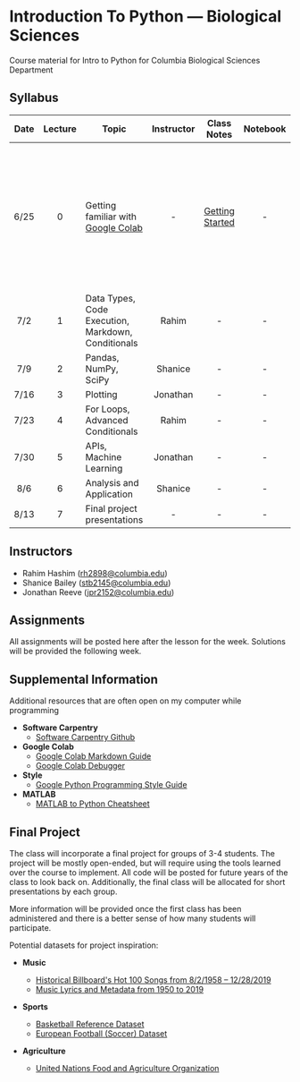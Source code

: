 # Introduction To Python — Biological Sciences
Course material for Intro to Python for Columbia Biological Sciences Department

## Syllabus

| Date | Lecture | Topic | Instructor | Class Notes | Notebook | Assignment | Note | 
|:----:|:-------:| ----- | :--------: | :---------: | :------: |:---------: | ---- | 
| 6/25 | 0 | Getting familiar with [Google Colab](https://research.google.com/colaboratory/) | - | [Getting Started](https://www.youtube.com/watch?v=inN8seMm7UI) | - | Before the course, everyone should get familiar with Google Colab, which will be the primary way in which we write and run code | - |
| 7/2  | 1 | Data Types, Code Execution, Markdown, Conditionals | Rahim | - | - | - | - |
| 7/9  | 2 | Pandas, NumPy, SciPy | Shanice | - | - | - | - |
| 7/16 | 3 | Plotting | Jonathan | - | - | - | - |
| 7/23 | 4 | For Loops, Advanced Conditionals | Rahim | - | - | - | - |
| 7/30 | 5 | APIs, Machine Learning | Jonathan | - | - | - | - |
| 8/6  | 6 | Analysis and Application | Shanice | - | - | - | - |
| 8/13 | 7 | Final project presentations | - | - | - | - | - |

## Instructors
* Rahim Hashim ([rh2898@columbia.edu](mailto:rh2898@columbia.edu?subject=[Intro-Python]))
* Shanice Bailey ([stb2145@columbia.edu](mailto:stb2145@columbia.edu?subject=[Intro-Python]))
* Jonathan Reeve ([jpr2152@columbia.edu](mailto:jpr2152@columbia.edu?subject=[Intro-Python]))

## Assignments

All assignments will be posted here after the lesson for the week. Solutions will be provided the following week.

## Supplemental Information

Additional resources that are often open on my computer while programming

* **Software Carpentry**
  * [Software Carpentry Github](http://swcarpentry.github.io/python-novice-gapminder/)
* **Google Colab**
  * [Google Colab Markdown Guide](https://colab.research.google.com/notebooks/markdown_guide.ipynb)
  * [Google Colab Debugger](https://pypi.org/project/ipdb/)
* **Style**
  * [Google Python Programming Style Guide](https://google.github.io/styleguide/pyguide.html)
* **MATLAB**
  * [MATLAB to Python Cheatsheet](https://cheatsheets.quantecon.org/)

## Final Project

The class will incorporate a final project for groups of 3-4 students. The project will be mostly open-ended, but will require using the tools learned over the course to implement. All code will be posted for future years of the class to look back on. Additionally, the final class will be allocated for short presentations by each group. 

More information will be provided once the first class has been administered and there is a better sense of how many students will participate.

Potential datasets for project inspiration:
* **Music**
  * [Historical Billboard's Hot 100 Songs from 8/2/1958 – 12/28/2019](https://data.world/kcmillersean/billboard-hot-100-1958-2017)
  * [Music Lyrics and Metadata from 1950 to 2019](https://data.mendeley.com/datasets/3t9vbwxgr5/2)

* **Sports**
  * [Basketball Reference Dataset](https://github.com/vishaalagartha/basketball_reference_scraper/blob/master/API.md)
  * [European Football (Soccer) Dataset](https://data.world/data-society/european-soccer-data)

* **Agriculture**
  * [United Nations Food and Agriculture Organization](http://www.fao.org/faostat/en/#data)
